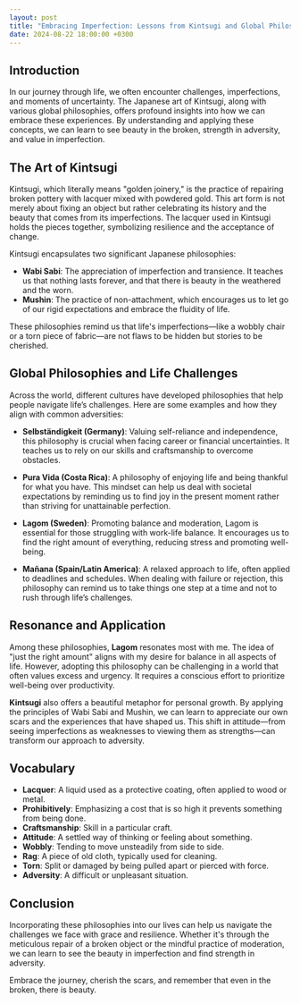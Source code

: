 ```yaml
---
layout: post
title: "Embracing Imperfection: Lessons from Kintsugi and Global Philosophies"
date: 2024-08-22 18:00:00 +0300
---
```


## Introduction

In our journey through life, we often encounter challenges, imperfections, and moments of uncertainty. The Japanese art of Kintsugi, along with various global philosophies, offers profound insights into how we can embrace these experiences. By understanding and applying these concepts, we can learn to see beauty in the broken, strength in adversity, and value in imperfection.

## The Art of Kintsugi

Kintsugi, which literally means "golden joinery," is the practice of repairing broken pottery with lacquer mixed with powdered gold. This art form is not merely about fixing an object but rather celebrating its history and the beauty that comes from its imperfections. The lacquer used in Kintsugi holds the pieces together, symbolizing resilience and the acceptance of change.

Kintsugi encapsulates two significant Japanese philosophies:

- **Wabi Sabi**: The appreciation of imperfection and transience. It teaches us that nothing lasts forever, and that there is beauty in the weathered and the worn.
- **Mushin**: The practice of non-attachment, which encourages us to let go of our rigid expectations and embrace the fluidity of life.

These philosophies remind us that life's imperfections—like a wobbly chair or a torn piece of fabric—are not flaws to be hidden but stories to be cherished.

## Global Philosophies and Life Challenges

Across the world, different cultures have developed philosophies that help people navigate life’s challenges. Here are some examples and how they align with common adversities:

- **Selbständigkeit (Germany)**: Valuing self-reliance and independence, this philosophy is crucial when facing career or financial uncertainties. It teaches us to rely on our skills and craftsmanship to overcome obstacles.
  
- **Pura Vida (Costa Rica)**: A philosophy of enjoying life and being thankful for what you have. This mindset can help us deal with societal expectations by reminding us to find joy in the present moment rather than striving for unattainable perfection.

- **Lagom (Sweden)**: Promoting balance and moderation, Lagom is essential for those struggling with work-life balance. It encourages us to find the right amount of everything, reducing stress and promoting well-being.

- **Mañana (Spain/Latin America)**: A relaxed approach to life, often applied to deadlines and schedules. When dealing with failure or rejection, this philosophy can remind us to take things one step at a time and not to rush through life’s challenges.

## Resonance and Application

Among these philosophies, **Lagom** resonates most with me. The idea of "just the right amount" aligns with my desire for balance in all aspects of life. However, adopting this philosophy can be challenging in a world that often values excess and urgency. It requires a conscious effort to prioritize well-being over productivity.

**Kintsugi** also offers a beautiful metaphor for personal growth. By applying the principles of Wabi Sabi and Mushin, we can learn to appreciate our own scars and the experiences that have shaped us. This shift in attitude—from seeing imperfections as weaknesses to viewing them as strengths—can transform our approach to adversity.

## Vocabulary

- **Lacquer**: A liquid used as a protective coating, often applied to wood or metal.
- **Prohibitively**: Emphasizing a cost that is so high it prevents something from being done.
- **Craftsmanship**: Skill in a particular craft.
- **Attitude**: A settled way of thinking or feeling about something.
- **Wobbly**: Tending to move unsteadily from side to side.
- **Rag**: A piece of old cloth, typically used for cleaning.
- **Torn**: Split or damaged by being pulled apart or pierced with force.
- **Adversity**: A difficult or unpleasant situation.

## Conclusion

Incorporating these philosophies into our lives can help us navigate the challenges we face with grace and resilience. Whether it's through the meticulous repair of a broken object or the mindful practice of moderation, we can learn to see the beauty in imperfection and find strength in adversity.

Embrace the journey, cherish the scars, and remember that even in the broken, there is beauty.